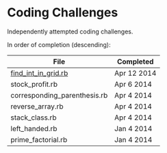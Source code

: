 Coding Challenges
==========

Independently attempted coding challenges.

In order of completion (descending):

File | Completed
---  | ---
[find_int_in_grid.rb](../../blob/master/find_int_in_grid.rb) | Apr 12 2014
stock_profit.rb | Apr 6 2014
corresponding_parenthesis.rb | Apr 4 2014
reverse_array.rb | Apr 4 2014
stack_class.rb | Apr 4 2014
left_handed.rb | Jan 4 2014
prime_factorial.rb | Jan 4 2014